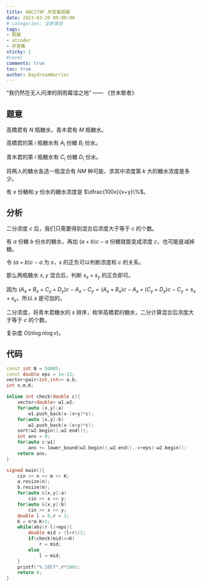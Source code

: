 ```yaml
---
title: ABC279F 并查集题解
date: 2023-03-20 00:00:00
# categories: 全新体验
tags:
- 题解
- atcoder
- 并查集
sticky: 1
#cover
comments: true
toc: true
author: DaydreamWarrior
---
```


“我仍然在无人问津的阴雨霉湿之地”   —— 《世末歌者》

## 题意

高橋君有 $N$ 瓶糖水，青木君有 $M$ 瓶糖水。

高橋君的第 $i$ 瓶糖水有 $A_i$ 份糖 $B_i$ 份水。

青木君的第 $i$ 瓶糖水有 $C_i$ 份糖 $D_i$ 份水。

将两人的糖水各选一瓶混合有 $NM$ 种可能，求其中浓度第 $k$ 大的糖水浓度是多少。

有 $x$ 份糖和 $y$ 份水的糖水浓度是 $\dfrac{100x}{x+y}\%$。

## 分析

二分浓度 $c$ 后，我们只需要得到混合后浓度大于等于 $c$ 的个数。

有 $a$ 份糖 $b$ 份水的糖水，再加 $(a+b)c-a$ 份糖就能变成浓度 $c$，也可能是减掉糖。

令 $(a+b)c-a$ 为 $s$，$s$ 的正负可以判断浓度和 $c$ 的关系。

那么两瓶糖水 $x,y$ 混合后，判断 $s_x+s_y$ 的正负即可。

因为 $(A_x+B_x+C_y+D_y)c-A_x-C_y=(A_x+B_x)c-A_x+(C_y+D_y)c-C_y=s_x+s_y$，所以 $s$ 是可加的。

二分浓度，将青木君糖水的 $s$ 排序，枚举高橋君的糖水，二分计算混合后浓度大于等于 $c$ 的个数。

复杂度 $O(n \log n \log v)$。

## 代码
```cpp
const int N = 50005;
const double eps = 1e-12;
vector<pair<int,int>> a,b;
int n,m,K;

inline int check(double c){
    vector<double> w1,w2;
    for(auto [x,y]:a)
        w1.push_back(x-(x+y)*c);
    for(auto [x,y]:b)
        w2.push_back(x-(x+y)*c);
    sort(w2.begin(),w2.end());
    int ans = 0;
    for(auto c:w1)
        ans += lower_bound(w2.begin(),w2.end(),-c+eps)-w2.begin();
    return ans;
}

signed main(){
    cin >> n >> m >> K;
    a.resize(n);
    b.resize(m);
    for(auto &[x,y]:a)
        cin >> x >> y;
    for(auto &[x,y]:b)
        cin >> x >> y;
    double l = 0,r = 1;
    K = n*m-K+1;
    while(abs(r-l)>eps){
        double mid = (l+r)/2;
        if(check(mid)>=K)
            r = mid;
        else
            l = mid;
    }
    printf("%.10lf",r*100);
    return 0;
}
```